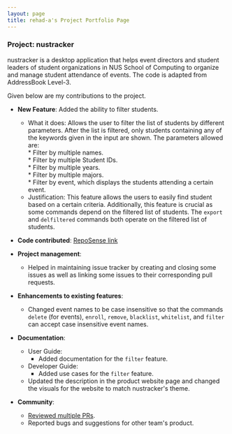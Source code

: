 ```yaml
---
layout: page
title: rehad-a's Project Portfolio Page
---
```


### Project: nustracker

nustracker is a desktop application that helps event directors and student leaders of student organizations in NUS School of Computing to organize and manage student attendance of events.
The code is adapted from AddressBook Level-3.

Given below are my contributions to the project.

* **New Feature**: Added the ability to filter students.
  * What it does: Allows the user to filter the list of students by different parameters. After the list is filtered, only students containing any of the keywords given in the input are shown. The parameters allowed are: <br>
        * Filter by multiple names. <br>
        * Filter by multiple Student IDs. <br>
        * Filter by multiple years. <br>
        * Filter by multiple majors. <br>
        * Filter by event, which displays the students attending a certain event. <br>
  * Justification: This feature allows the users to easily find student based on a certain criteria.
  Additionally, this feature is crucial as some commands depend on the filtered list of students. The `export` and `delfiltered` commands both operate
  on the filtered list of students.
 
* **Code contributed**: [RepoSense link](https://nus-cs2103-ay2122s1.github.io/tp-dashboard/?search=&sort=groupTitle&sortWithin=title&since=2021-09-17&timeframe=commit&mergegroup=&groupSelect=groupByRepos&breakdown=false&tabOpen=true&tabType=authorship&tabAuthor=rehad-a&tabRepo=AY2122S1-CS2103T-T11-1%2Ftp%5Bmaster%5D&authorshipIsMergeGroup=false&authorshipFileTypes=docs~functional-code~test-code~other&authorshipIsBinaryFileTypeChecked=false)

* **Project management**:
    * Helped in maintaining issue tracker by creating and closing some issues as well as linking some issues to their corresponding pull requests.
    
* **Enhancements to existing features**:
    * Changed event names to be case insensitive so that the commands `delete` (for events), `enroll`, `remove`, `blacklist`, `whitelist`, and `filter`
      can accept case insensitive event names.
    
* **Documentation**:
  * User Guide:
    * Added documentation for the `filter` feature.
  * Developer Guide:
    * Added use cases for the `filter` feature.
  * Updated the description in the product website page and changed the visuals for the website to match nustracker's theme.  

* **Community**:
    * [Reviewed multiple PRs](https://github.com/AY2122S1-CS2103T-T11-1/tp/pulls?q=is%3Apr+is%3Aclosed+reviewed-by%3Arehad-a).
    * Reported bugs and suggestions for other team's product.
 
 